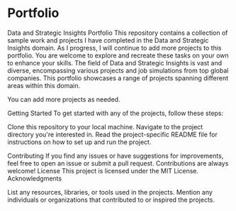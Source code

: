 # Portfolio
Data and Strategic Insights Portfolio
This repository contains a collection of sample work and projects I have completed in the Data and Strategic Insights domain. As I progress, I will continue to add more projects to this portfolio. You are welcome to explore and recreate these tasks on your own to enhance your skills.
The field of Data and Strategic Insights is vast and diverse, encompassing various projects and job simulations from top global companies. This portfolio showcases a range of projects spanning different areas within this domain.

You can add more projects as needed.



Getting Started
To get started with any of the projects, follow these steps:

Clone this repository to your local machine.
Navigate to the project directory you're interested in.
Read the project-specific README file for instructions on how to set up and run the project.

Contributing
If you find any issues or have suggestions for improvements, feel free to open an issue or submit a pull request. Contributions are always welcome!
License
This project is licensed under the MIT License.
Acknowledgments

List any resources, libraries, or tools used in the projects.
Mention any individuals or organizations that contributed to or inspired the projects.
